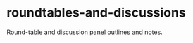 roundtables-and-discussions
===========================

Round-table and discussion panel outlines and notes.
